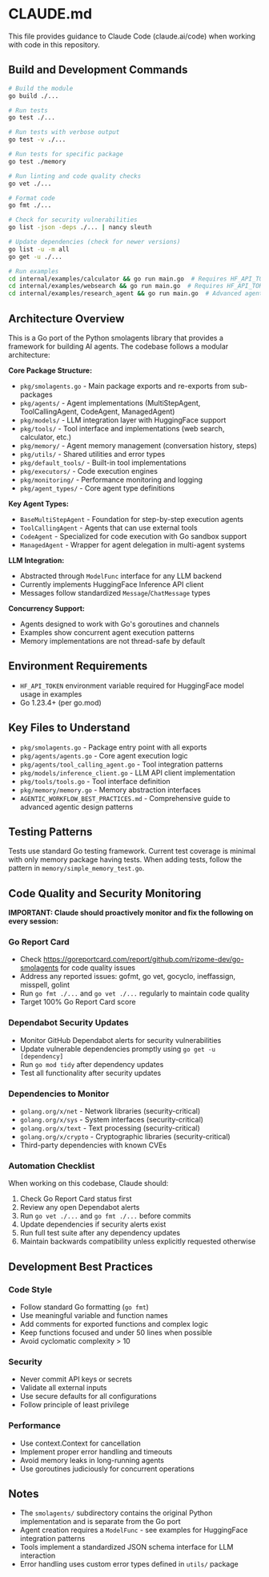# CLAUDE.md

This file provides guidance to Claude Code (claude.ai/code) when working with code in this repository.

## Build and Development Commands

```bash
# Build the module
go build ./...

# Run tests
go test ./...

# Run tests with verbose output  
go test -v ./...

# Run tests for specific package
go test ./memory

# Run linting and code quality checks
go vet ./...

# Format code
go fmt ./...

# Check for security vulnerabilities
go list -json -deps ./... | nancy sleuth

# Update dependencies (check for newer versions)
go list -u -m all
go get -u ./...

# Run examples
cd internal/examples/calculator && go run main.go  # Requires HF_API_TOKEN env var
cd internal/examples/websearch && go run main.go  # Requires HF_API_TOKEN env var
cd internal/examples/research_agent && go run main.go  # Advanced agentic research system with 2024-2025 best practices
```

## Architecture Overview

This is a Go port of the Python smolagents library that provides a framework for building AI agents. The codebase follows a modular architecture:

**Core Package Structure:**
- `pkg/smolagents.go` - Main package exports and re-exports from sub-packages
- `pkg/agents/` - Agent implementations (MultiStepAgent, ToolCallingAgent, CodeAgent, ManagedAgent)
- `pkg/models/` - LLM integration layer with HuggingFace support
- `pkg/tools/` - Tool interface and implementations (web search, calculator, etc.)
- `pkg/memory/` - Agent memory management (conversation history, steps)
- `pkg/utils/` - Shared utilities and error types
- `pkg/default_tools/` - Built-in tool implementations
- `pkg/executors/` - Code execution engines
- `pkg/monitoring/` - Performance monitoring and logging
- `pkg/agent_types/` - Core agent type definitions

**Key Agent Types:**
- `BaseMultiStepAgent` - Foundation for step-by-step execution agents
- `ToolCallingAgent` - Agents that can use external tools 
- `CodeAgent` - Specialized for code execution with Go sandbox support
- `ManagedAgent` - Wrapper for agent delegation in multi-agent systems

**LLM Integration:**
- Abstracted through `ModelFunc` interface for any LLM backend
- Currently implements HuggingFace Inference API client
- Messages follow standardized `Message`/`ChatMessage` types

**Concurrency Support:**
- Agents designed to work with Go's goroutines and channels
- Examples show concurrent agent execution patterns
- Memory implementations are not thread-safe by default

## Environment Requirements

- `HF_API_TOKEN` environment variable required for HuggingFace model usage in examples
- Go 1.23.4+ (per go.mod)

## Key Files to Understand

- `pkg/smolagents.go` - Package entry point with all exports
- `pkg/agents/agents.go` - Core agent execution logic  
- `pkg/agents/tool_calling_agent.go` - Tool integration patterns
- `pkg/models/inference_client.go` - LLM API client implementation
- `pkg/tools/tools.go` - Tool interface definition
- `pkg/memory/memory.go` - Memory abstraction interfaces
- `AGENTIC_WORKFLOW_BEST_PRACTICES.md` - Comprehensive guide to advanced agentic design patterns

## Testing Patterns

Tests use standard Go testing framework. Current test coverage is minimal with only memory package having tests. When adding tests, follow the pattern in `memory/simple_memory_test.go`.

## Code Quality and Security Monitoring

**IMPORTANT: Claude should proactively monitor and fix the following on every session:**

### Go Report Card
- Check https://goreportcard.com/report/github.com/rizome-dev/go-smolagents for code quality issues
- Address any reported issues: gofmt, go vet, gocyclo, ineffassign, misspell, golint
- Run `go fmt ./...` and `go vet ./...` regularly to maintain code quality
- Target 100% Go Report Card score

### Dependabot Security Updates
- Monitor GitHub Dependabot alerts for security vulnerabilities
- Update vulnerable dependencies promptly using `go get -u [dependency]`
- Run `go mod tidy` after dependency updates
- Test all functionality after security updates

### Dependencies to Monitor
- `golang.org/x/net` - Network libraries (security-critical)
- `golang.org/x/sys` - System interfaces (security-critical) 
- `golang.org/x/text` - Text processing (security-critical)
- `golang.org/x/crypto` - Cryptographic libraries (security-critical)
- Third-party dependencies with known CVEs

### Automation Checklist
When working on this codebase, Claude should:
1. Check Go Report Card status first
2. Review any open Dependabot alerts
3. Run `go vet ./...` and `go fmt ./...` before commits
4. Update dependencies if security alerts exist
5. Run full test suite after any dependency updates
6. Maintain backwards compatibility unless explicitly requested otherwise

## Development Best Practices

### Code Style
- Follow standard Go formatting (`go fmt`)
- Use meaningful variable and function names
- Add comments for exported functions and complex logic
- Keep functions focused and under 50 lines when possible
- Avoid cyclomatic complexity > 10

### Security
- Never commit API keys or secrets
- Validate all external inputs
- Use secure defaults for all configurations
- Follow principle of least privilege

### Performance
- Use context.Context for cancellation
- Implement proper error handling and timeouts
- Avoid memory leaks in long-running agents
- Use goroutines judiciously for concurrent operations

## Notes

- The `smolagents/` subdirectory contains the original Python implementation and is separate from the Go port
- Agent creation requires a `ModelFunc` - see examples for HuggingFace integration patterns
- Tools implement a standardized JSON schema interface for LLM interaction
- Error handling uses custom error types defined in `utils/` package
